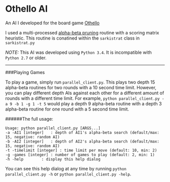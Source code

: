 # Othello AI
An AI I developed for the board game [Othello](en.wikipedia.org/wiki/Reversi)

I used a multi-processed [alpha-beta pruning](en.wikipedia.org/wiki/Alpha%E2%80%93beta_pruning) routine with a scoring matrix heuristic. This routine is conatined within the `sarkistrat` class in `sarkistrat.py`

*NOTE:* This AI was developed using `Python 3.4`. It is incompatible with `Python 2.7` or older. 

---
###Playing Games

To play a game, simply run `parallel_client.py`. This plays two depth 15 alpha-beta routines for two rounds with a 10 second time limit. 
However, you can play different depth AIs against each other for a different amount of rounds with a different time limit. 
For example, `python parallel_client.py -a 9 -b 1 -g 1 -t 5` would play a depth 9 alpha-beta routine with a depth 3 alpha-beta routine for one round with a 5 second time limit. 

######The full usage:

```
Usage: python parallel_client.py [ARGS...]
-a -AI1 [integer]	: depth of AI1's alpha-beta search (default/max: 15, negative: random AI)
-b -AI2 [integer]	: depth of AI2's alpha-beta search (default/max: 15, negative: random AI)
-t -timelimit [integer]	: time limit per move (default: 10, min: 2)
-g -games [integer]	: number of games to play (default: 2, min: 1)
-h -help		: display this help dialog
```

You can see this help dialog at any time by running `python parallel_client.py -h` or `python parallel_client.py -help`.


